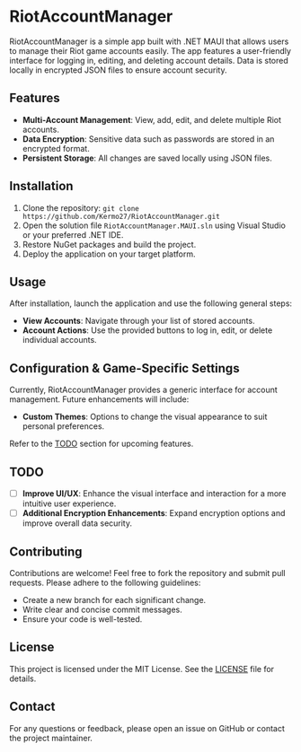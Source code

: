 # RiotAccountManager

RiotAccountManager is a simple app built with .NET MAUI that allows users to manage their Riot game accounts easily. The
app features a user-friendly interface for logging in, editing, and deleting account details. Data is stored locally in
encrypted JSON files to ensure account security.

## Features

- **Multi-Account Management**: View, add, edit, and delete multiple Riot accounts.
- **Data Encryption**: Sensitive data such as passwords are stored in an encrypted format.
- **Persistent Storage**: All changes are saved locally using JSON files.

## Installation

1. Clone the repository: `git clone https://github.com/Kermo27/RiotAccountManager.git`
2. Open the solution file `RiotAccountManager.MAUI.sln` using Visual Studio or your preferred .NET IDE.
3. Restore NuGet packages and build the project.
4. Deploy the application on your target platform.

## Usage

After installation, launch the application and use the following general steps:

- **View Accounts**: Navigate through your list of stored accounts.
- **Account Actions**: Use the provided buttons to log in, edit, or delete individual accounts.

## Configuration & Game-Specific Settings

Currently, RiotAccountManager provides a generic interface for account management. Future enhancements will include:

- **Custom Themes**: Options to change the visual appearance to suit personal preferences.

Refer to the [TODO](#todo) section for upcoming features.

## TODO

- [ ] **Improve UI/UX**: Enhance the visual interface and interaction for a more intuitive user experience.
- [ ] **Additional Encryption Enhancements**: Expand encryption options and improve overall data security.

## Contributing

Contributions are welcome! Feel free to fork the repository and submit pull requests. Please adhere to the following
guidelines:

- Create a new branch for each significant change.
- Write clear and concise commit messages.
- Ensure your code is well-tested.

## License

This project is licensed under the MIT License. See the [LICENSE](LICENSE) file for details.

## Contact

For any questions or feedback, please open an issue on GitHub or contact the project maintainer.

